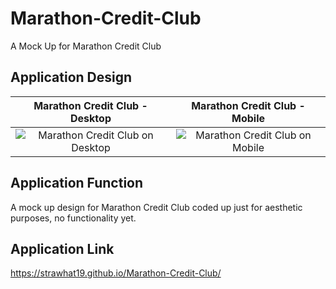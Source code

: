 # Marathon-Credit-Club
A Mock Up for Marathon Credit Club

## Application Design
Marathon Credit Club - Desktop             |  Marathon Credit Club - Mobile
:-------------------------:|:-------------------------:
![Marathon Credit Club on Desktop](./assets/images/designs/MarathonCreditClubFinal.png)  |  ![Marathon Credit Club on Mobile](./assets/images/designs/MobileTransparent.png)

## Application Function
A mock up design for Marathon Credit Club coded up just for aesthetic purposes, no functionality yet.

## Application Link
https://strawhat19.github.io/Marathon-Credit-Club/
